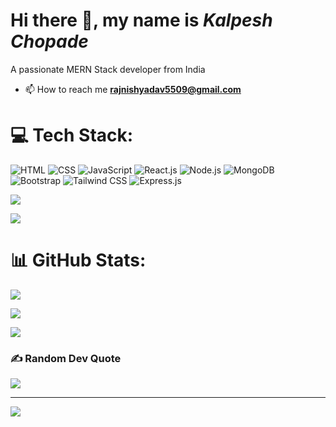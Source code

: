 # Hi there 👋, my name is *Kalpesh Chopade*

A passionate MERN Stack developer from India

- 📫 How to reach me **rajnishyadav5509@gmail.com**

# 💻 Tech Stack:
![HTML](https://img.shields.io/badge/HTML-%23E34F26.svg?style=for-the-badge&logo=html5&logoColor=white) ![CSS](https://img.shields.io/badge/CSS-%231572B6.svg?style=for-the-badge&logo=css3&logoColor=white) ![JavaScript](https://img.shields.io/badge/JavaScript-%23F7DF1E.svg?style=for-the-badge&logo=javascript&logoColor=black) ![React.js](https://img.shields.io/badge/React.js-%2320232a.svg?style=for-the-badge&logo=react&logoColor=61DAFB) ![Node.js](https://img.shields.io/badge/Node.js-%2343853D.svg?style=for-the-badge&logo=node.js&logoColor=white) ![MongoDB](https://img.shields.io/badge/MongoDB-%234ea94b.svg?style=for-the-badge&logo=mongodb&logoColor=white) ![Bootstrap](https://img.shields.io/badge/Bootstrap-%23563D7C.svg?style=for-the-badge&logo=bootstrap&logoColor=white) ![Tailwind CSS](https://img.shields.io/badge/Tailwind_CSS-%2338B2AC.svg?style=for-the-badge&logo=tailwind-css&logoColor=white) ![Express.js](https://img.shields.io/badge/Express.js-%23404D59.svg?style=for-the-badge)

<!-- # 💡 Live Projects -->
<!-- COMMING SOON.... -->

![](https://raw.githubusercontent.com/yadavrajnish/github-stats/master/generated/overview.svg#gh-dark-mode-only)

![](https://raw.githubusercontent.com/yadavrajnish/github-stats/master/generated/overview.svg#gh-light-mode-only)

# 📊 GitHub Stats:
![](https://github-readme-stats.vercel.app/api?username=yadavrajnish&theme=dark&hide_border=true&include_all_commits=false&count_private=false)


![](https://github-readme-streak-stats.herokuapp.com/?user=yadavrajnish&theme=dark&hide_border=true)


![](https://github-readme-stats.vercel.app/api/top-langs/?username=yadavrajnish&theme=dark&hide_border=true&include_all_commits=false&count_private=false&layout=compact)

### ✍ Random Dev Quote
![](https://quotes-github-readme.vercel.app/api?type=horizontal&theme=radical)

---
[![](https://visitcount.itsvg.in/api?id=MSatyam-Mishra&icon=2&color=11)](https://visitcount.itsvg.in)

<!-- Proudly created with GPRM ( https://gprm.itsvg.in ) -->
